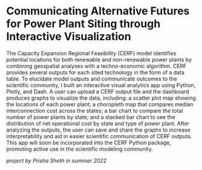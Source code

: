 # Communicating Alternative Futures for Power Plant Siting through Interactive Visualization

The Capacity Expansion Regional Feasibility (CERF) model identifies potential locations for both renewable and non-renewable power plants by combining geospatial analyses with a techno-economic algorithm. CERF provides several outputs for each sited technology in the form of a data table. To elucidate model outputs and communicate outcomes to the scientific community, I built an interactive visual analytics app using Python, Plotly, and Dash. A user can upload a CERF output file and the dashboard produces graphs to visualize the data, including: a scatter plot map showing the locations of each power plant; a choropleth map that compares median interconnection cost across the states; a bar chart to compare the total number of power plants by state; and a stacked bar chart to see the distribution of net operational cost by state and type of power plant. After analyzing the outputs, the user can save and share the graphs to increase interpretability and aid in easier scientific communication of CERF outputs. This app will soon be incorporated into the CERF Python package, promoting active use in the scientific modeling community.

*project by Prisha Sheth in summer 2022*
